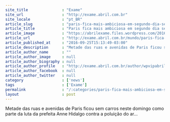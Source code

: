 ```yaml
---
site_title               : "Exame"
site_url                 : "http://exame.abril.com.br"
site_locale              : "pt_BR"
article_slug             : "paris-fica-mais-ambiciosa-em-segundo-dia-sem-carro"
article_title            : "Paris fica mais ambiciosa em segundo dia sem carro"
article_image            : "https://abrilexame.files.wordpress.com/2016/09/size_960_16_9_franca75.jpg?quality=70&strip=all&w=960"
article_url              : "http://exame.abril.com.br/mundo/paris-fica-mais-ambiciosa-em-segundo-dia-sem-carro/"
article_published_at     : "2016-09-25T15:13:49-03:00"
article_description      : "Metade das ruas e avenidas de Paris ficou sem carros neste domingo como parte da luta da prefeita Anne Hidalgo contra a poluição do ar..."
article_author_name      : ""
article_author_image     : null
article_author_biography : null
article_author_profile   : "http://exame.abril.com.br/author/wpvipabril/"
article_author_facebook  : null
article_author_twitter   : null
category                 : ['news']
tags                     : ['Exame']
permalink                : "/:categories/paris-fica-mais-ambiciosa-em-segundo-dia-sem-carro/"
layout                   : post
---
```


Metade das ruas e avenidas de Paris ficou sem carros neste domingo como parte da luta da prefeita Anne Hidalgo contra a poluição do ar...

